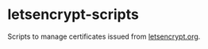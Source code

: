 # letsencrypt-scripts

Scripts to manage certificates issued from [letsencrypt.org](https://letsencrypt.org).
